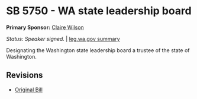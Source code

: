 # SB 5750 - WA state leadership board
**Primary Sponsor:** [Claire Wilson](/person/leg/wilson_cl.md)

*Status: Speaker signed.* | [leg.wa.gov summary](https://app.leg.wa.gov/billsummary?BillNumber=5750&Year=2021)

Designating the Washington state leadership board a trustee of the state of Washington.

## Revisions
* [Original Bill](1/)